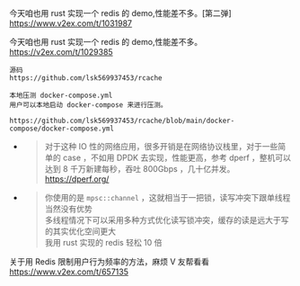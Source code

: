 
今天咱也用 rust 实现一个 redis 的 demo,性能差不多。[第二弹] https://www.v2ex.com/t/1031987

今天咱也用 rust 实现一个 redis 的 demo,性能差不多。 https://v2ex.com/t/1029385
```console
源码
https://github.com/lsk569937453/rcache

本地压测 docker-compose.yml
用户可以本地启动 docker-compose 来进行压测。

https://github.com/lsk569937453/rcache/blob/main/docker-compose/docker-compose.yml
```
- > 对于这种 IO 性的网络应用，很多开销是在网络协议栈里，对于一些简单的 case ，不如用 DPDK 去实现，性能更高，参考 dperf ，整机可以达到 8 千万新建每秒，吞吐 800Gbps ，几十亿并发。 https://dperf.org/
- > 你使用的是 `mpsc::channel` ，这就相当于一把锁，读写冲突下跟单线程当然没有优势 <br> 多线程情况下可以采用多种方式优化读写锁冲突，缓存的读是远大于写的其实优化空间更大 <br> 我用 rust 实现的 redis 轻松 10 倍

关于用 Redis 限制用户行为频率的方法，麻烦 V 友帮看看 https://www.v2ex.com/t/657135
